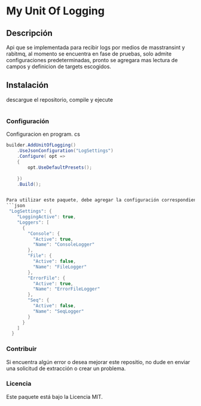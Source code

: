 # My Unit Of Logging

## Descripción

Api que se implementada para recibir logs por medios de masstransint y rabitmq, al momento se encuentra en fase de pruebas, solo admite configuraciones predeterminadas, pronto se agregara mas lectura de campos y definicion de targets escogidos.

## Instalación

descargue el repositorio, compile y ejecute

#



### Configuración

Configuracion en program. cs

```csharp
builder.AddUnitOfLogging()
    .UseJsonConfiguration("LogSettings")
    .Configure( opt =>
    {
        opt.UseDefaultPresets();       
        
    })
    .Build();


Para utilizar este paquete, debe agregar la configuración correspondiente en su archivo `appsettings.json` o `web.config`, como se muestra a continuación:
```json
 "LogSettings": {
    "LoggingActive": true,
    "Loggers": [
      {
        "Console": {
          "Active": true,
          "Name": "ConsoleLogger"
        },
        "File": {
          "Active": false,
          "Name": "FileLogger"
        },
        "ErrorFile": {
          "Active": true,
          "Name": "ErrorFileLogger"
        },
        "Seq": {
          "Active": false,
          "Name": "SeqLogger"
        }
      }
    ]
  }
  ```
  
### Contribuir
Si encuentra algún error o desea mejorar este repositio, no dude en enviar una solicitud de extracción o crear un problema.

### Licencia
Este paquete está bajo la Licencia MIT.


